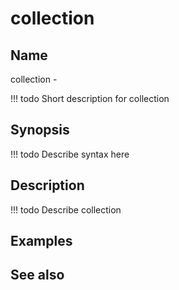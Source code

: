 

# collection


## Name
collection - 

<!-- prettier-ignore -->
!!! todo
     Short description for collection

## Synopsis
<!-- prettier-ignore -->
!!! todo
    Describe syntax here

## Description
<!-- prettier-ignore -->
!!! todo
    Describe collection

## Examples

## See also

